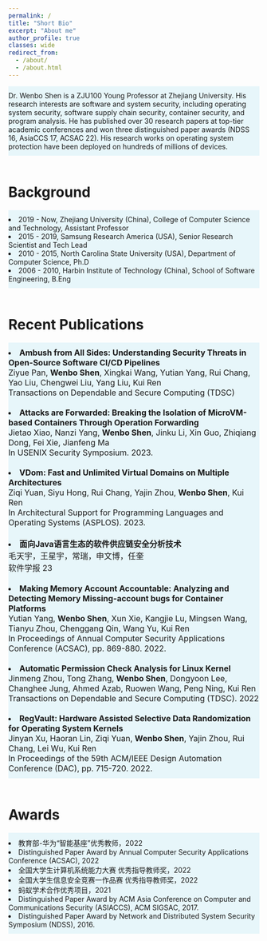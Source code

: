 ```yaml
---
permalink: /
title: "Short Bio"
excerpt: "About me"
author_profile: true
classes: wide
redirect_from: 
  - /about/
  - /about.html
---
```

<div style="background-color:rgba(141, 212, 232, 0.2); text-align:left; vertical-align: middle; padding:10px 0;">
Dr. Wenbo Shen is a ZJU100 Young Professor at Zhejiang University. 
His research interests are software and system security, including operating system security, software supply chain security, container security, and program analysis. He has published over 30 research papers at top-tier academic conferences and won three distinguished paper awards (NDSS 16, AsiaCCS 17, ACSAC 22). His research works on operating system protection have been deployed on hundreds of millions of devices.
</div>

<br>

Background
======
<div style="background-color:rgba(141, 212, 232, 0.2); text-align:left; vertical-align: middle; padding:10px 0;">
<li>2019 -  Now, Zhejiang University (China), College of Computer Science and Technology, Assistant Professor</li>
<li>2015 - 2019, Samsung Research America (USA), Senior Research Scientist and Tech Lead</li>
<li>2010 - 2015, North Carolina State University (USA), Department of Computer Science, Ph.D</li>
<li>2006 - 2010, Harbin Institute of Technology (China), School of Software Engineering, B.Eng</li>
</div>

<br>

Recent Publications
======
<div style="font-size:16px;background-color:rgba(141, 212, 232, 0.2); text-align:left; vertical-align: middle; padding:10px 0;">
  
<li><b>Ambush from All Sides: Understanding Security Threats in Open-Source Software CI/CD Pipelines</b><br>
   Ziyue Pan, <b>Wenbo Shen</b>, Xingkai Wang, Yutian Yang, Rui Chang, Yao Liu, Chengwei Liu, Yang Liu, Kui Ren<br>
   Transactions on Dependable and Secure Computing (TDSC)
</li>

<br>

<li><b>Attacks are Forwarded: Breaking the Isolation of MicroVM-based Containers Through Operation Forwarding</b><br>
   Jietao Xiao, Nanzi Yang, <b>Wenbo Shen</b>, Jinku Li, Xin Guo, Zhiqiang Dong, Fei Xie, Jianfeng Ma<br>
   In USENIX Security Symposium. 2023.
</li>
  
<br>

<li><b>VDom: Fast and Unlimited Virtual Domains on Multiple Architectures</b><br>
Ziqi Yuan, Siyu Hong, Rui Chang, Yajin Zhou, <b>Wenbo Shen</b>, Kui Ren<br>
 In Architectural Support for Programming Languages and Operating Systems (ASPLOS). 2023.
</li>
  
<br>

<li><b>面向Java语言生态的软件供应链安全分析技术</b><br>
毛天宇，王星宇，常瑞，申文博，任奎<br>
软件学报 23
</li>
  
<br>
  
<li><b>Making Memory Account Accountable: Analyzing and Detecting Memory Missing-account bugs for Container Platforms</b><br>
Yutian Yang, <b>Wenbo Shen</b>, Xun Xie, Kangjie Lu, Mingsen Wang, Tianyu Zhou, Chenggang Qin, Wang Yu, Kui Ren<br>
In Proceedings of Annual Computer Security Applications Conference (ACSAC), pp. 869-880. 2022.
</li>
  
<br>
  
<li><b>Automatic Permission Check Analysis for Linux Kernel</b><br>
Jinmeng Zhou, Tong Zhang, <b>Wenbo Shen</b>, Dongyoon Lee, Changhee Jung, Ahmed Azab, Ruowen Wang, Peng Ning, Kui Ren<br>
Transactions on Dependable and Secure Computing (TDSC). 2022
</li>
  
<br>

<li><b>RegVault: Hardware Assisted Selective Data Randomization for Operating System Kernels</b><br>
Jinyan Xu, Haoran Lin, Ziqi Yuan, <b>Wenbo Shen</b>, Yajin Zhou, Rui Chang, Lei Wu, Kui Ren<br>
In Proceedings of the 59th ACM/IEEE Design Automation Conference (DAC), pp. 715-720. 2022.
</li>
</div>

<br>

Awards
======
<div style="background-color:rgba(141, 212, 232, 0.2); text-align:left; vertical-align: middle; padding:10px 0;">
<li>教育部-华为“智能基座”优秀教师，2022</li>
<li>Distinguished Paper Award by Annual Computer Security Applications Conference (ACSAC), 2022</li>
<li>全国大学生计算机系统能力大赛 优秀指导教师奖，2022</li>
<li>全国大学生信息安全竞赛一作品赛 优秀指导教师奖，2022</li>
<li>蚂蚁学术合作优秀项目，2021</li>
<li>Distinguished Paper Award by ACM Asia Conference on Computer and Communications Security (ASIACCS), ACM SIGSAC, 2017.</li>
<li>Distinguished Paper Award by Network and Distributed System Security Symposium (NDSS), 2016.</li>
</div>



